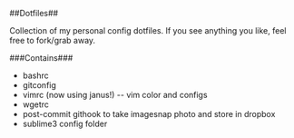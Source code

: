 ##Dotfiles##

Collection of my personal config dotfiles.
If you see anything you like, feel free to fork/grab away.

###Contains###
- bashrc
- gitconfig
- vimrc (now using janus!)
-- vim color and configs
- wgetrc
- post-commit githook to take imagesnap photo and store in dropbox
- sublime3 config folder
